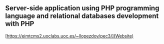 ## Server-side application using PHP programming language and relational databases development with PHP

[https://eimtcms2.uoclabs.uoc.es/~llopezdov/pec3/](Website)